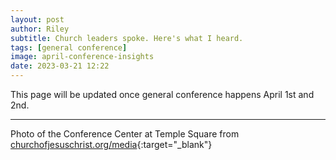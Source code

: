 ```yaml
---
layout: post
author: Riley
subtitle: Church leaders spoke. Here's what I heard.
tags: [general conference]
image: april-conference-insights
date: 2023-03-21 12:22
---
```


This page will be updated once general conference happens April 1st and 2nd.

***

Photo of the Conference Center at Temple Square from [churchofjesuschrist.org/media](https://www.churchofjesuschrist.org/media/image/conference-center-6e84e90?lang=eng&collectionId=5fd2e81dea574676b73022f1806607cb){:target="_blank"}
